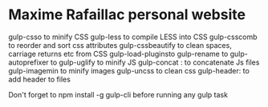 # Maxime Rafaillac personal website

gulp-csso to minify CSS
gulp-less to compile LESS into CSS
gulp-csscomb to reorder and sort css attributes
gulp-cssbeautify to clean spaces, carriage returns etc from CSS
gulp-load-pluginsto
gulp-rename to 
gulp-autoprefixer to 
gulp-uglify to minify JS
gulp-concat : to concatenate Js files
gulp-imagemin to minify images
gulp-uncss to clean css
gulp-header: to add header to files

Don't forget to npm install -g gulp-cli before running any gulp task